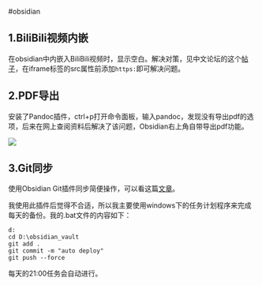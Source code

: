 #obsidian 

## 1.BiliBili视频内嵌

在obsidian中内嵌入BiliBili视频时，显示空白。解决对策，见中文论坛的这个[帖子](https://forum-zh.obsidian.md/t/topic/594)，在iframe标签的src属性前添加`https:`即可解决问题。

## 2.PDF导出

安装了Pandoc插件，ctrl+p打开命令面板，输入pandoc，发现没有导出pdf的选项，后来在网上查阅资料后解决了该问题，Obsidian右上角自带导出pdf功能。

![](https://vip1.loli.io/2022/03/28/zG2eyKWxwDJLS8g.png)

## 3.Git同步

使用Obsidian Git插件同步简便操作，可以看这篇[文章](https://publish.obsidian.md/chinesehelp/01+2021%E6%96%B0%E6%95%99%E7%A8%8B/obsidian%E5%92%8CGit%E8%BF%9E%E7%94%A8%E5%AE%9E%E7%8E%B0%E7%89%88%E6%9C%AC%E6%8E%A7%E5%88%B6%EF%BC%88obsidian+Git%E6%8F%92%E4%BB%B6%E4%BB%8B%E7%BB%8D%EF%BC%89+by+%E8%BD%AF%E9%80%9A%E8%BE%BE)。

我使用此插件后觉得不合适，所以我主要使用windows下的任务计划程序来完成每天的备份。我的.bat文件的内容如下：

```shell
d:
cd D:\obsidian_vault
git add .
git commit -m "auto deploy"
git push --force
```

每天的21:00任务会自动进行。






